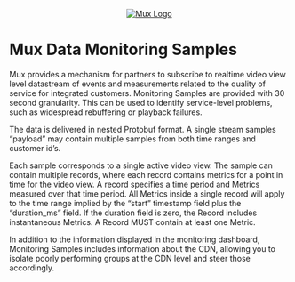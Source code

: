 <p align="center">
  <a href="https://mux.com/">
    <img src="https://avatars.githubusercontent.com/u/16199997?s=200&v=4" alt="Mux Logo">
  </a>
</p>

# Mux Data Monitoring Samples

Mux provides a mechanism for partners to subscribe to realtime video view level datastream of events and measurements related to the quality of service for integrated customers. Monitoring Samples are provided with 30 second granularity. This can be used to identify service-level problems, such as widespread rebuffering or playback failures.

The data is delivered in nested Protobuf format. A single stream samples “payload” may contain multiple samples from both time ranges and customer id’s.

Each sample corresponds to a single active video view. The sample can contain multiple records, where each record contains metrics for a point in time for the video view. A record specifies a time period and Metrics measured over that time period. All Metrics inside a single record will apply to the time range implied by the “start” timestamp field plus the “duration_ms” field. If the duration field is zero, the Record includes instantaneous Metrics. A Record MUST contain at least one Metric.

In addition to the information displayed in the monitoring dashboard, Monitoring Samples includes information about the CDN, allowing you to isolate poorly performing groups at the CDN level and steer those accordingly.
